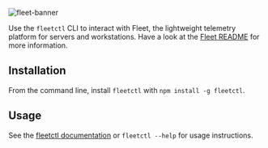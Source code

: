 ![fleet-banner](https://github.com/user-attachments/assets/fa90b8b2-cb3e-4277-a561-5719968c4bbd)

Use the `fleetctl` CLI to interact with Fleet, the lightweight telemetry platform for servers and workstations. Have a look at the [Fleet README](https://github.com/fleetdm/fleet#readme) for more information.

## Installation

From the command line, install `fleetctl` with `npm install -g fleetctl`.

## Usage

See the [fleetctl documentation](https://fleetdm.com/docs/using-fleet/fleetctl-CLI) or `fleetctl --help` for usage instructions. 
